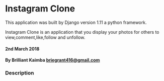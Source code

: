# Instagram Clone

This application was built by Django version 1.11 a python framework.

Instagram Clone is an application that you display your photos for others to view,comment,like,follow  and unfollow.

#### 2nd March 2018

#### By Brilliant Kaimba briegrant416@gmail.com

### Description
